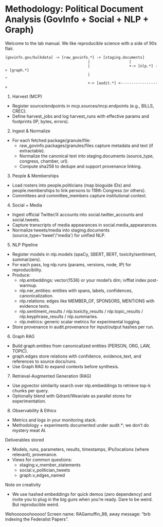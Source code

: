 # Methodology: Political Document Analysis (GovInfo + Social + NLP + Graph)

Welcome to the lab manual. We like reproducible science with a side of 90s flair.

```ascii
[govinfo.gov/bulkdata] -> [raw_govinfo.*] -> [staging.documents]
                                      |                  |
                                      |                  +-> [nlp.*] -> [graph.*]
                                      |                               ^
                                      +-> [audit.*] <-----------------+
```

1. Harvest (MCP)

- Register source/endpoints in mcp.sources/mcp.endpoints (e.g., BILLS, CREC).
- Define harvest_jobs and log harvest_runs with effective params and footprints (IP, bytes, errors).

2. Ingest & Normalize

- For each fetched package/granule/file:
  - raw_govinfo.packages/granules/files capture metadata and text (if extractable).
  - Normalize the canonical text into staging.documents (source_type, congress, chamber, url).
  - Compute sha256 to dedupe and support provenance linking.

3. People & Memberships

- Load rosters into people.politicians (map bioguide IDs) and people.memberships to link persons to 118th Congress (or others).
- Committees and committee_members capture institutional context.

4. Social + Media

- Ingest official Twitter/X accounts into social.twitter_accounts and social.tweets.
- Capture transcripts of media appearances in social.media_appearances.
- Normalize tweets/media into staging.documents (source_type='tweet'/'media') for unified NLP.

5. NLP Pipeline

- Register models in nlp.models (spaCy, SBERT, BERT, toxicity/sentiment, summarizers).
- For each pass, log nlp.runs (params, versions, node, IP) for reproducibility.
- Produce:
  - nlp.embeddings: vector(1536) or your model’s dim; ivfflat index post-warmup.
  - nlp.ner_entities: entities with spans, labels, confidences, canonicalization.
  - nlp.relations: edges like MEMBER_OF, SPONSORS, MENTIONS with evidence texts.
  - nlp.sentiment_results / nlp.toxicity_results / nlp.topic_results / nlp.keyphrase_results / nlp.summaries.
  - nlp.metrics: generic scalar metrics for experimental logging.
- Store provenance in audit.provenance for input/output hashes per run.

6. Graph RAG

- Build graph.entities from canonicalized entities (PERSON, ORG, LAW, TOPIC).
- graph.edges store relations with confidence, evidence_text, and references to source docs/runs.
- Use Graph RAG to expand contexts before synthesis.

7. Retrieval-Augmented Generation (RAG)

- Use pgvector similarity search over nlp.embeddings to retrieve top-k chunks per query.
- Optionally blend with Qdrant/Weaviate as parallel stores for experimentation.

8. Observability & Ethics

- Metrics and logs in your monitoring stack.
- Methodology + experiments documented under audit.\*; we don’t do mystery meat AI.

Deliverables stored

- Models, runs, parameters, results, timestamps, IPs/locations (where relevant), provenance.
- Views for common questions:
  - staging.v_member_statements
  - social.v_politician_tweets
  - graph.v_edges_named

Note on creativity

- We use hashed embeddings for quick demos (zero dependency) and invite you to plug in the big guns when you’re ready. Dare to be weird. But reproducible weird.

Wehoooooohooooo! Screen name: RAGamuffin_98, away message: “brb indexing the Federalist Papers”.
